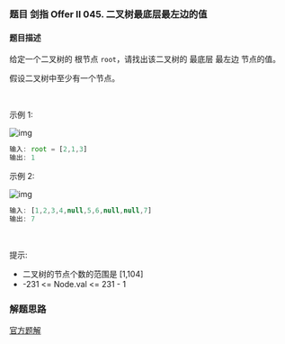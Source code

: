 ### 题目 剑指 Offer II 045. 二叉树最底层最左边的值
#### 题目描述
给定一个二叉树的 根节点 `root`，请找出该二叉树的 最底层 最左边 节点的值。

假设二叉树中至少有一个节点。

 

示例 1:

![img](513-1.jpeg)

```js
输入: root = [2,1,3]
输出: 1
```
示例 2:

![img](513-2.jpeg)

```js
输入: [1,2,3,4,null,5,6,null,null,7]
输出: 7
```
 

提示:

- 二叉树的节点个数的范围是 [1,104]
- -231 <= Node.val <= 231 - 1 
### 解题思路
[官方题解](https://leetcode.cn/problems/LwUNpT/solution/er-cha-shu-zui-di-ceng-zui-zuo-bian-de-z-0nlm/)